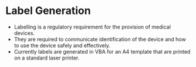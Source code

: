Label Generation
====

* Labelling is a regulatory requirement for the provision of medical devices.
* They are required to communicate identification of the device and how to use the device safely and effectively.
* Currently labels are generated in VBA for an A4 template that are printed on a standard laser printer.
